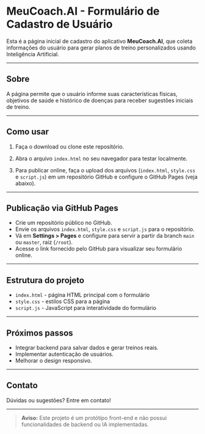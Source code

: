 # MeuCoach.AI - Formulário de Cadastro de Usuário

Esta é a página inicial de cadastro do aplicativo **MeuCoach.AI**, que coleta informações do usuário para gerar planos de treino personalizados usando Inteligência Artificial.

---

## Sobre

A página permite que o usuário informe suas características físicas, objetivos de saúde e histórico de doenças para receber sugestões iniciais de treino.

---

## Como usar

1. Faça o download ou clone este repositório.

2. Abra o arquivo `index.html` no seu navegador para testar localmente.

3. Para publicar online, faça o upload dos arquivos (`index.html`, `style.css` e `script.js`) em um repositório GitHub e configure o GitHub Pages (veja abaixo).

---

## Publicação via GitHub Pages

- Crie um repositório público no GitHub.
- Envie os arquivos `index.html`, `style.css` e `script.js` para o repositório.
- Vá em **Settings > Pages** e configure para servir a partir da branch `main` ou `master`, raiz (`/root`).
- Acesse o link fornecido pelo GitHub para visualizar seu formulário online.

---

## Estrutura do projeto

- `index.html` - página HTML principal com o formulário
- `style.css` - estilos CSS para a página
- `script.js` - JavaScript para interatividade do formulário

---

## Próximos passos

- Integrar backend para salvar dados e gerar treinos reais.
- Implementar autenticação de usuários.
- Melhorar o design responsivo.

---

## Contato

Dúvidas ou sugestões? Entre em contato!

---

> **Aviso:** Este projeto é um protótipo front-end e não possui funcionalidades de backend ou IA implementadas.

